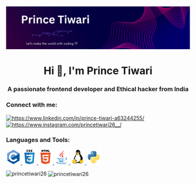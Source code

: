 ![logo](https://github.com/princetiwari26/princetiwari26/blob/main/github%20banner%20!.png)

<h1 align="center">Hi 👋, I'm Prince Tiwari</h1>
<h3 align="center">A passionate frontend developer and Ethical hacker from India</h3>

<img align="right" source="https://miro.medium.com/v2/resize:fit:720/0*-u0b7K0Q6zfBcQqT.gif" width="300" >

<h3 align="left">Connect with me:</h3>
<p align="left">
<a href="https://linkedin.com/in/https://www.linkedin.com/in/prince-tiwari-a63244255/" target="blank"><img align="center" src="https://raw.githubusercontent.com/rahuldkjain/github-profile-readme-generator/master/src/images/icons/Social/linked-in-alt.svg" alt="https://www.linkedin.com/in/prince-tiwari-a63244255/" height="30" width="40" /></a>
<a href="https://instagram.com/https://www.instagram.com/princetiwari26__/" target="blank"><img align="center" src="https://raw.githubusercontent.com/rahuldkjain/github-profile-readme-generator/master/src/images/icons/Social/instagram.svg" alt="https://www.instagram.com/princetiwari26__/" height="30" width="40" /></a>
</p>

<h3 align="left">Languages and Tools:</h3>
<p align="left"> <a href="https://www.cprogramming.com/" target="_blank" rel="noreferrer"> <img src="https://raw.githubusercontent.com/devicons/devicon/master/icons/c/c-original.svg" alt="c" width="40" height="40"/> </a> <a href="https://www.w3schools.com/css/" target="_blank" rel="noreferrer"> <img src="https://raw.githubusercontent.com/devicons/devicon/master/icons/css3/css3-original-wordmark.svg" alt="css3" width="40" height="40"/> </a> <a href="https://www.w3.org/html/" target="_blank" rel="noreferrer"> <img src="https://raw.githubusercontent.com/devicons/devicon/master/icons/html5/html5-original-wordmark.svg" alt="html5" width="40" height="40"/> </a> <a href="https://www.java.com" target="_blank" rel="noreferrer"> <img src="https://raw.githubusercontent.com/devicons/devicon/master/icons/java/java-original.svg" alt="java" width="40" height="40"/> </a> <a href="https://www.linux.org/" target="_blank" rel="noreferrer"> <img src="https://raw.githubusercontent.com/devicons/devicon/master/icons/linux/linux-original.svg" alt="linux" width="40" height="40"/> </a> <a href="https://www.python.org" target="_blank" rel="noreferrer"> <img src="https://raw.githubusercontent.com/devicons/devicon/master/icons/python/python-original.svg" alt="python" width="40" height="40"/> </a> </p>

<p><img align="left" src="https://github-readme-stats.vercel.app/api/top-langs?username=princetiwari26&show_icons=true&locale=en&layout=compact" alt="princetiwari26" /></p>

<p>&nbsp;<img align="center" src="https://github-readme-stats.vercel.app/api?username=princetiwari26&show_icons=true&locale=en" alt="princetiwari26" /></p>
